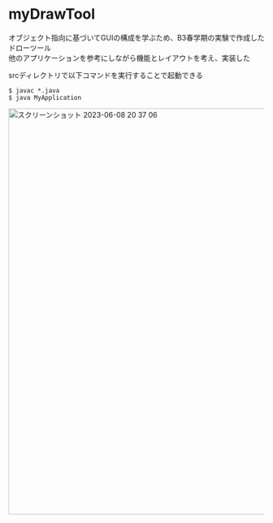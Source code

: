 # myDrawTool
オブジェクト指向に基づいてGUIの構成を学ぶため、B3春学期の実験で作成したドローツール  
他のアプリケーションを参考にしながら機能とレイアウトを考え、実装した
  
srcディレクトリで以下コマンドを実行することで起動できる  
```
$ javac *.java
$ java MyApplication 
```

<img width="800" alt="スクリーンショット 2023-06-08 20 37 06" src="https://github.com/koki-ns/myDrawTool/assets/94159543/3b84c1ef-4ad8-4b57-85f0-62da3b4becc7">

